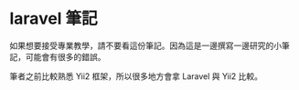 # laravel 筆記

如果想要接受專業教學，請不要看這份筆記。因為這是一邊撰寫一邊研究的小筆記，可能會有很多的錯誤。

筆者之前比較熟悉 Yii2 框架，所以很多地方會拿 Laravel 與 Yii2 比較。

